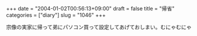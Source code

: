 +++
date = "2004-01-02T00:56:13+09:00"
draft = false
title = "帰省"
categories = ["diary"]
slug = "1046"
+++

宗像の実家に帰って弟にパソコン買って設定してあげておしまい。むにゃむにゃ
